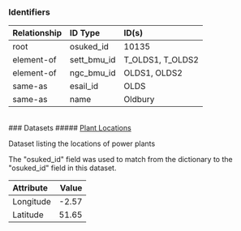 ### Identifiers

| Relationship   | ID Type     | ID(s)            |
|:---------------|:------------|:-----------------|
| root           | osuked_id   | 10135            |
| element-of     | sett_bmu_id | T_OLDS1, T_OLDS2 |
| element-of     | ngc_bmu_id  | OLDS1, OLDS2     |
| same-as        | esail_id    | OLDS             |
| same-as        | name        | Oldbury          |

<br>
### Datasets
##### <a href="https://raw.githubusercontent.com/OSUKED/Dictionary-Datasets/main/datasets/plant-locations/datapackage.json">Plant Locations</a>

Dataset listing the locations of power plants

The "osuked_id" field was used to match from the dictionary to the "osuked_id" field in this dataset.

| Attribute   |   Value |
|:------------|--------:|
| Longitude   |   -2.57 |
| Latitude    |   51.65 |
